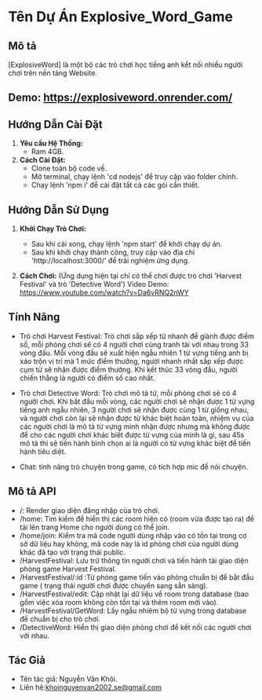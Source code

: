 # Tên Dự Án Explosive_Word_Game 

## Mô tả
[ExplosiveWord] là một bộ các trò chơi học tiếng anh kết nối nhiều người chơi trên nền tảng Website. 
## Demo: https://explosiveword.onrender.com/
## Hướng Dẫn Cài Đặt

1. **Yêu cầu Hệ Thống:**
    - Ram 4GB.
2. **Cách Cài Đặt:**
    - Clone toàn bộ code về.
    - Mở terminal, chạy lệnh 'cd nodejs' để truy cập vào folder chính.
    - Chạy lệnh 'npm i' để cài đặt tất cả các gói cần thiết.
## Hướng Dẫn Sử Dụng

1. **Khởi Chạy Trò Chơi:**
    -  Sau khi cài xong, chạy lệnh 'npm start' để khởi chạy dự án.
    - Sau khi khởi chạy thành công, truy cập vào địa chỉ 'http://localhost:3000/' để trải nghiệm ứng dụng.

2. **Cách Chơi:** (Ứng dụng hiện tại chỉ có thể chơi được trò chơi 'Harvest Festival' và trò 'Detective Word')
   Video Demo: https://www.youtube.com/watch?v=Da6vRNQ2nWY

## Tính Năng

- Trò chơi Harvest Festival: Trò chơi sắp xếp từ nhanh để giành được điểm số, mỗi phòng chơi sẽ có 4 người chơi cùng tranh tài với nhau trong 33 vòng đấu. Mỗi vòng đấu sẽ
  xuất hiện ngẫu nhiên 1 từ vựng tiếng anh bị xáo trộn vị trí mà 1 mức điểm thưởng, người nhanh nhất sắp xếp được cụm từ sẽ nhận được điểm thưởng. Khi kết thúc 33 vòng đầu,
  người chiến thằng là người có điểm số cao nhất.
  
- Trò chơi Detective Word: Trò chơi mô tả từ, mỗi phòng chơi sẽ có 4 người chơi. Khi bắt đầu mỗi vòng, các người chơi sẽ nhận được 1 từ vựng tiếng anh ngẫu nhiên, 3 người chơi
  sẽ nhận được cùng 1 từ giống nhau, và người chơi còn lại sẽ nhận được từ khác biệt hoàn toàn, nhiệm vụ của các người chơi là mô tả từ vựng mình nhận được nhưng mà không được
  để cho các người chơi khác biết được từ vựng của mình là gì, sau 45s mô tả thì sẽ tiến hành bình chọn ai là người có từ vựng khác biệt để tiến hành tiêu diệt. 
- Chat: tính năng trò chuyện trong game, có tích hợp mic để nói chuyện.
## Mô tả API
- /: Render giao diện đăng nhập của trò chơi.
- /home: Tìm kiếm để hiển thị các room hiện có (room vừa được tạo ra) để tải lên trang Home cho người dùng có thể join.
- /home/join: Kiểm tra mã code người dùng nhập vào có tồn tại trong cơ sở dữ liệu hay không, mã code này là id phòng chơi của người dùng khác đã tạo với trạng thái public.
- /HarvestFestival: Lưu trữ thông tin người chơi và tiến hành tải giao diện phòng game Harvest Festival.
- /HarvestFestival/:id :Từ phòng game tiến vào phòng chuẩn bị để bắt đầu game ( trạng thái người chơi được chuyển sang sẵn sàng).
- /HarvestFestival/edit: Cập nhật lại dữ liệu về room trong database (bao gồm việc xóa room không còn tồn tại và thêm room mới vào).
- /HarvestFestival/GetWord: Lấy ngẫu nhiêm bộ từ vựng trong database để chuẩn bị cho trò chơi.
- /DetectiveWord: Hiển thị giao diện phòng chơi để kết nối các người chơi với nhau.
## Tác Giả
- Tên tác giả: Nguyễn Văn Khôi.
- Liên hệ:khoinguyenvan2002.se@gmail.com


